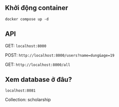 ## Khởi động container

    docker compose up -d


## API

GET: `localhost:8000`

POST: `http://localhost:8000/users?name=dung&age=19`

GET: `http://localhost:8000/all`


## Xem database ở đâu?

    localhost:8081
   
   Collection: scholarship
